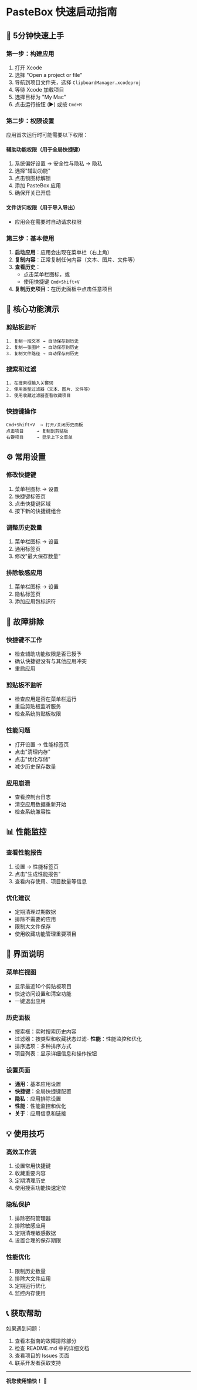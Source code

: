# PasteBox 快速启动指南

## 🚀 5分钟快速上手

### 第一步：构建应用
1. 打开 Xcode
2. 选择 "Open a project or file"
3. 导航到项目文件夹，选择 `ClipboardManager.xcodeproj`
4. 等待 Xcode 加载项目
5. 选择目标为 "My Mac"
6. 点击运行按钮 (▶️) 或按 `Cmd+R`

### 第二步：权限设置
应用首次运行时可能需要以下权限：

#### 辅助功能权限（用于全局快捷键）
1. 系统偏好设置 → 安全性与隐私 → 隐私
2. 选择"辅助功能"
3. 点击锁图标解锁
4. 添加 PasteBox 应用
5. 确保开关已开启

#### 文件访问权限（用于导入导出）
- 应用会在需要时自动请求权限

### 第三步：基本使用
1. **启动应用**：应用会出现在菜单栏（右上角）
2. **复制内容**：正常复制任何内容（文本、图片、文件等）
3. **查看历史**：
   - 点击菜单栏图标，或
   - 使用快捷键 `Cmd+Shift+V`
4. **复制历史项目**：在历史面板中点击任意项目

## 🎯 核心功能演示

### 剪贴板监听
```
1. 复制一段文本 → 自动保存到历史
2. 复制一张图片 → 自动保存到历史  
3. 复制文件路径 → 自动保存到历史
```

### 搜索和过滤
```
1. 在搜索框输入关键词
2. 使用类型过滤器（文本、图片、文件等）
3. 使用收藏过滤器查看收藏项目
```

### 快捷键操作
```
Cmd+Shift+V  → 打开/关闭历史面板
点击项目     → 复制到剪贴板
右键项目     → 显示上下文菜单
```

## ⚙️ 常用设置

### 修改快捷键
1. 菜单栏图标 → 设置
2. 快捷键标签页
3. 点击快捷键区域
4. 按下新的快捷键组合

### 调整历史数量
1. 菜单栏图标 → 设置
2. 通用标签页
3. 修改"最大保存数量"

### 排除敏感应用
1. 菜单栏图标 → 设置
2. 隐私标签页
3. 添加应用包标识符

## 🔧 故障排除

### 快捷键不工作
- 检查辅助功能权限是否已授予
- 确认快捷键没有与其他应用冲突
- 重启应用

### 剪贴板不监听
- 检查应用是否在菜单栏运行
- 重启剪贴板监听服务
- 检查系统剪贴板权限

### 性能问题
- 打开设置 → 性能标签页
- 点击"清理内存"
- 点击"优化存储"
- 减少历史保存数量

### 应用崩溃
- 查看控制台日志
- 清空应用数据重新开始
- 检查系统兼容性

## 📊 性能监控

### 查看性能报告
1. 设置 → 性能标签页
2. 点击"生成性能报告"
3. 查看内存使用、项目数量等信息

### 优化建议
- 定期清理过期数据
- 排除不需要的应用
- 限制大文件保存
- 使用收藏功能管理重要项目

## 🎨 界面说明

### 菜单栏视图
- 显示最近10个剪贴板项目
- 快速访问设置和清空功能
- 一键退出应用

### 历史面板
- 搜索框：实时搜索历史内容
- 过滤器：按类型和收藏状态过滤- **性能**：性能监控和优化
- 排序选项：多种排序方式
- 项目列表：显示详细信息和操作按钮

### 设置页面
- **通用**：基本应用设置
- **快捷键**：全局快捷键配置
- **隐私**：应用排除设置
- **性能**：性能监控和优化
- **关于**：应用信息和链接

## 💡 使用技巧

### 高效工作流
1. 设置常用快捷键
2. 收藏重要内容
3. 定期清理历史
4. 使用搜索功能快速定位

### 隐私保护
1. 排除密码管理器
2. 排除敏感应用
3. 定期清理敏感数据
4. 设置合理的保存期限

### 性能优化
1. 限制历史数量
2. 排除大文件应用
3. 定期运行优化
4. 监控内存使用

## 📞 获取帮助

如果遇到问题：
1. 查看本指南的故障排除部分
2. 检查 README.md 中的详细文档
3. 查看项目的 Issues 页面
4. 联系开发者获取支持

---

**祝您使用愉快！** 🎉
